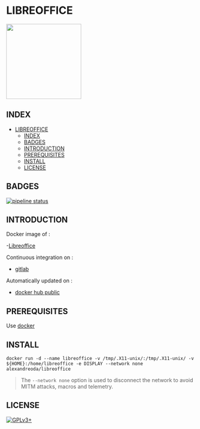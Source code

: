 # LIBREOFFICE

<img src="https://assets.gitlab-static.net/uploads/-/system/project/avatar/12904461/libreoffice-logo.jpg" width="200" height="200"/>

## INDEX

- [LIBREOFFICE](#libreoffice)
  - [INDEX](#index)
  - [BADGES](#badges)
  - [INTRODUCTION](#introduction)
  - [PREREQUISITES](#prerequisites)
  - [INSTALL](#install)
  - [LICENSE](#license)

## BADGES

[![pipeline status](https://gitlab.com/oda-alexandre/libreoffice/badges/master/pipeline.svg)](https://gitlab.com/oda-alexandre/libreoffice/commits/master)

## INTRODUCTION

Docker image of :

-[Libreoffice](https://www.libreoffice.org/)

Continuous integration on :

- [gitlab](https://gitlab.com/oda-alexandre/android-studio/pipelines)

Automatically updated on :

- [docker hub public](https://hub.docker.com/r/alexandreoda/libreoffice/)

## PREREQUISITES

Use [docker](https://www.docker.com)

## INSTALL

```docker run -d --name libreoffice -v /tmp/.X11-unix/:/tmp/.X11-unix/ -v ${HOME}:/home/libreoffice -e DISPLAY --network none alexandreoda/libreoffice```

> The `--network none` option is used to disconnect the network to avoid MITM attacks, macros and telemetry.

## LICENSE

[![GPLv3+](http://gplv3.fsf.org/gplv3-127x51.png)](https://gitlab.com/oda-alexandre/libreoffice/blob/master/LICENSE)
